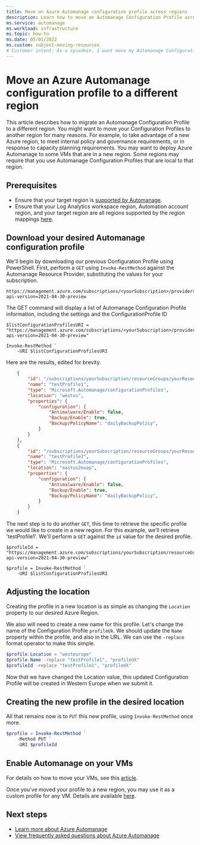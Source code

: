 ```yaml
---
title: Move an Azure Automanage configuration profile across regions
description: Learn how to move an Automanage Configuration Profile across regions
ms.service: automanage
ms.workload: infrastructure
ms.topic: how-to
ms.date: 05/01/2022
ms.custom: subject-moving-resources
# Customer intent: As a sysadmin, I want move my Automanage Configuration Profile to a different region.
---
```


# Move an Azure Automanage configuration profile to a different region
This article describes how to migrate an Automanage Configuration Profile to a different region. You might want to move your Configuration Profiles to another region for many reasons. For example, to take advantage of a new Azure region, to meet internal policy and governance requirements, or in response to capacity planning requirements. You may want to deploy Azure Automanage to some VMs that are in a new region.  Some regions may require that you use Automanage Configuration Profiles  that are local to that region.

## Prerequisites
* Ensure that your target region is [supported by Automanage](./overview-about.md#prerequisites).
* Ensure that your Log Analytics workspace region, Automation account region, and your target region are all regions supported by the region mappings [here](../automation/how-to/region-mappings.md).

## Download your desired Automanage configuration profile

We'll begin by downloading our previous Configuration Profile using PowerShell.  First, perform a `GET` using `Invoke-RestMethod` against the Automanage Resource Provider, substituting the values for your subscription.

```url
https://management.azure.com/subscriptions/<yourSubscription>/providers/Microsoft.Automanage/configurationProfiles?api-version=2021-04-30-preview
```

The GET command will display a list of Automanage Configuration Profile information, including the settings and the ConfigurationProfile ID
```azurepowershell-interactive
$listConfigurationProfilesURI = "https://management.azure.com/subscriptions/<yourSubscription>/providers/Microsoft.Automanage/configurationProfiles?api-version=2021-04-30-preview"

Invoke-RestMethod `
    -URI $listConfigurationProfilesURI
```

Here are the results, edited for brevity.

```json
    {
        "id": "/subscriptions/yourSubscription/resourceGroups/yourResourceGroup/providers/Microsoft.Automanage/configurationProfiles/testProfile1",
        "name": "testProfile1",
        "type": "Microsoft.Automanage/configurationProfiles",
        "location": "westus",
        "properties": {
            "configuration": {
                "Antimalware/Enable": false,
                "Backup/Enable": true,
                "Backup/PolicyName": "dailyBackupPolicy",
            }
        }
    },
    {
        "id": "/subscriptions/yourSubscription/resourceGroups/yourResourceGroup/providers/Microsoft.Automanage/configurationProfiles/testProfile2",
        "name": "testProfile2",
        "type": "Microsoft.Automanage/configurationProfiles",
        "location": "eastus2euap",
        "properties": {
            "configuration": {
                "Antimalware/Enable": false,
                "Backup/Enable": true,
                "Backup/PolicyName": "dailyBackupPolicy",
            }
        }
    }
```

The next step is to do another `GET`, this time to retrieve the specific profile we would like to create in a new region.  For this example, we'll retrieve 'testProfile1'.  We'll perform a `GET` against the `id` value for the desired profile.

```azurepowershell-interactive
$profileId = "https://management.azure.com/subscriptions/yourSubscription/resourceGroups/yourResourceGroup/providers/Microsoft.Automanage/configurationProfiles/testProfile1?api-version=2021-04-30-preview"

$profile = Invoke-RestMethod `
    -URI $listConfigurationProfilesURI
```

## Adjusting the location

Creating the profile in a new location is as simple as changing the `Location` property to our desired Azure Region.

We also will need to create a new name for this profile.  Let's change the name of the Configuration Profile `profileUk`.  We should update the `Name` property within the profile, and also in the URL.  We can use the `-replace` format operator to make this simple.

```powershell
$profile.Location = "westeurope"
$profile.Name -replace "testProfile1", "profileUk"
$profileId -replace "testProfile1", "profileUk"
```

Now that we have changed the Location value, this updated Configuration Profile will be created in Western Europe when we submit it. 

## Creating the new profile in the desired location

All that remains now is to `PUT` this new profile, using `Invoke-RestMethod` once more.

```powershell
$profile = Invoke-RestMethod `
    -Method PUT `
    -URI $profileId
```

## Enable Automanage on your VMs
For details on how to move your VMs, see this [article](../resource-mover/tutorial-move-region-virtual-machines.md).

Once you've moved your profile to a new region, you may use it as a custom profile for any VM.  Details are available [here](./quick-create-virtual-machines-portal.md).

## Next steps
* [Learn more about Azure Automanage](./overview-about.md)
* [View frequently asked questions about Azure Automanage](./faq.yml)
